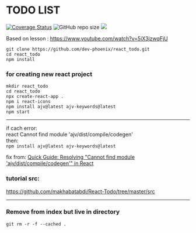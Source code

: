 # TODO LIST
[![Coverage Status](https://coveralls.io/repos/github/dev-phoenix/react_todo/badge.svg?branch=master)](https://coveralls.io/github/dev-phoenix/react_todo?branch=master)
![GitHub repo size](https://img.shields.io/github/repo-size/dev-phoenix/react_todo)
<a href="https://github.com/dev-phoenix/react_todo/pulse" alt="Activity">
<img src="https://img.shields.io/github/commit-activity/m/dev-phoenix/react_todo" /></a>

Based on lesson : https://www.youtube.com/watch?v=5iX3jzwqFjU

```
git clone https://github.com/dev-phoenix/react_todo.git
cd react_todo
npm install
```


### for creating new react project
```
mkdir react_todo
cd react_todo
npx create-react-app .
npm i react-icons
npm install ajv@latest ajv-keywords@latest
npm start
```

---

if cach error:  
react Cannot find module 'ajv/dist/compile/codegen'  
then:  
`npm install ajv@latest ajv-keywords@latest`

fix from: [Quick Guide: Resolving "Cannot find module 'ajv/dist/compile/codegen'" in React](https://dev.to/vuyokazimkane/quick-guide-resolving-cannot-find-module-ajvdistcompilecodegen-in-react-4fbc)

### tutorial src:
https://github.com/makhabatabdi/React-Todo/tree/master/src

---

### Remove from index but live in directory
`git rm -r -f --cached .`



<!--
# Getting Started with Create React App

This project was bootstrapped with [Create React App](https://github.com/facebook/create-react-app).

## Available Scripts

In the project directory, you can run:

### `npm start`

Runs the app in the development mode.\
Open [http://localhost:3000](http://localhost:3000) to view it in your browser.

The page will reload when you make changes.\
You may also see any lint errors in the console.

### `npm test`

Launches the test runner in the interactive watch mode.\
See the section about [running tests](https://facebook.github.io/create-react-app/docs/running-tests) for more information.

### `npm run build`

Builds the app for production to the `build` folder.\
It correctly bundles React in production mode and optimizes the build for the best performance.

The build is minified and the filenames include the hashes.\
Your app is ready to be deployed!

See the section about [deployment](https://facebook.github.io/create-react-app/docs/deployment) for more information.

### `npm run eject`

**Note: this is a one-way operation. Once you `eject`, you can't go back!**

If you aren't satisfied with the build tool and configuration choices, you can `eject` at any time. This command will remove the single build dependency from your project.

Instead, it will copy all the configuration files and the transitive dependencies (webpack, Babel, ESLint, etc) right into your project so you have full control over them. All of the commands except `eject` will still work, but they will point to the copied scripts so you can tweak them. At this point you're on your own.

You don't have to ever use `eject`. The curated feature set is suitable for small and middle deployments, and you shouldn't feel obligated to use this feature. However we understand that this tool wouldn't be useful if you couldn't customize it when you are ready for it.

## Learn More

You can learn more in the [Create React App documentation](https://facebook.github.io/create-react-app/docs/getting-started).

To learn React, check out the [React documentation](https://reactjs.org/).

### Code Splitting

This section has moved here: [https://facebook.github.io/create-react-app/docs/code-splitting](https://facebook.github.io/create-react-app/docs/code-splitting)

### Analyzing the Bundle Size

This section has moved here: [https://facebook.github.io/create-react-app/docs/analyzing-the-bundle-size](https://facebook.github.io/create-react-app/docs/analyzing-the-bundle-size)

### Making a Progressive Web App

This section has moved here: [https://facebook.github.io/create-react-app/docs/making-a-progressive-web-app](https://facebook.github.io/create-react-app/docs/making-a-progressive-web-app)

### Advanced Configuration

This section has moved here: [https://facebook.github.io/create-react-app/docs/advanced-configuration](https://facebook.github.io/create-react-app/docs/advanced-configuration)

### Deployment

This section has moved here: [https://facebook.github.io/create-react-app/docs/deployment](https://facebook.github.io/create-react-app/docs/deployment)

### `npm run build` fails to minify

This section has moved here: [https://facebook.github.io/create-react-app/docs/troubleshooting#npm-run-build-fails-to-minify](https://facebook.github.io/create-react-app/docs/troubleshooting#npm-run-build-fails-to-minify)
-->